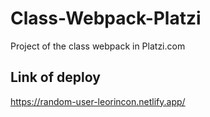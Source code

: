 # Class-Webpack-Platzi

Project of the class webpack in Platzi.com

## Link of deploy

https://random-user-leorincon.netlify.app/
